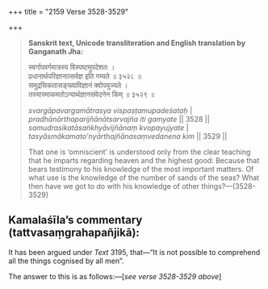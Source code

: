 +++
title = "2159 Verse 3528-3529"

+++
> **Sanskrit text, Unicode transliteration and English translation by Ganganath Jha:** 
>
> स्वर्गापवर्गमात्रस्य विस्पष्टमुपदेशतः ।  
> प्रधानार्थपरिज्ञानात्सर्वज्ञ इति गम्यते ॥ ३५२८ ॥  
> समुद्रसिकतासङ्ख्याविज्ञानं क्वोपयुज्यते ।  
> तस्यास्माकमतोऽन्यार्थज्ञानसंवेदनेन किम् ॥ ३५२९ ॥ 
>
> *svargāpavargamātrasya vispaṣṭamupadeśataḥ* \|  
> *pradhānārthaparijñānātsarvajña iti gamyate* \|\| 3528 \|\|  
> *samudrasikatāsaṅkhyāvijñānaṃ kvopayujyate* \|  
> *tasyāsmākamato'nyārthajñānasaṃvedanena kim* \|\| 3529 \|\| 
>
> That one is ‘omniscient’ is understood only from the clear teaching that he imparts regarding heaven and the highest good: Because that bears testimony to his knowledge of the most important matters. Of what use is the knowledge of the number of sands of the seas? What then have we got to do with his knowledge of other things?—(3528-3529)



## Kamalaśīla’s commentary (tattvasaṃgrahapañjikā):

It has been argued under *Text* 3195, that—“It is not possible to comprehend all the things cognised by all men”.

The answer to this is as follows:—[*see verse 3528-3529 above*]


